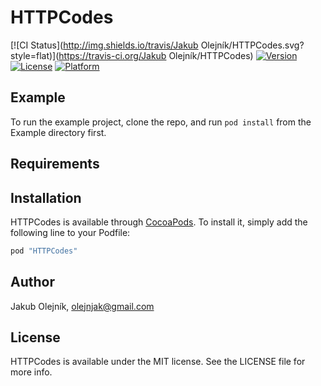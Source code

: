 # HTTPCodes

[![CI Status](http://img.shields.io/travis/Jakub Olejník/HTTPCodes.svg?style=flat)](https://travis-ci.org/Jakub Olejník/HTTPCodes)
[![Version](https://img.shields.io/cocoapods/v/HTTPCodes.svg?style=flat)](http://cocoapods.org/pods/HTTPCodes)
[![License](https://img.shields.io/cocoapods/l/HTTPCodes.svg?style=flat)](http://cocoapods.org/pods/HTTPCodes)
[![Platform](https://img.shields.io/cocoapods/p/HTTPCodes.svg?style=flat)](http://cocoapods.org/pods/HTTPCodes)

## Example

To run the example project, clone the repo, and run `pod install` from the Example directory first.

## Requirements

## Installation

HTTPCodes is available through [CocoaPods](http://cocoapods.org). To install
it, simply add the following line to your Podfile:

```ruby
pod "HTTPCodes"
```

## Author

Jakub Olejník, olejnjak@gmail.com

## License

HTTPCodes is available under the MIT license. See the LICENSE file for more info.
